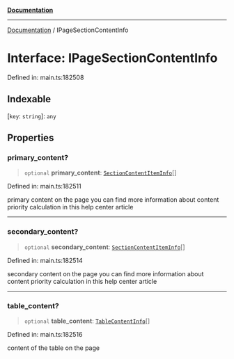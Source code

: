 [**Documentation**](../README.md)

***

[Documentation](../README.md) / IPageSectionContentInfo

# Interface: IPageSectionContentInfo

Defined in: main.ts:182508

## Indexable

\[`key`: `string`\]: `any`

## Properties

### primary\_content?

> `optional` **primary\_content**: [`SectionContentItemInfo`](../classes/SectionContentItemInfo.md)[]

Defined in: main.ts:182511

primary content on the page
you can find more information about content priority calculation in this help center article

***

### secondary\_content?

> `optional` **secondary\_content**: [`SectionContentItemInfo`](../classes/SectionContentItemInfo.md)[]

Defined in: main.ts:182514

secondary content on the page
you can find more information about content priority calculation in this help center article

***

### table\_content?

> `optional` **table\_content**: [`TableContentInfo`](../classes/TableContentInfo.md)[]

Defined in: main.ts:182516

content of the table on the page
